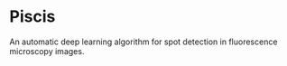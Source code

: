 # Piscis
An automatic deep learning algorithm for spot detection in fluorescence microscopy images.
